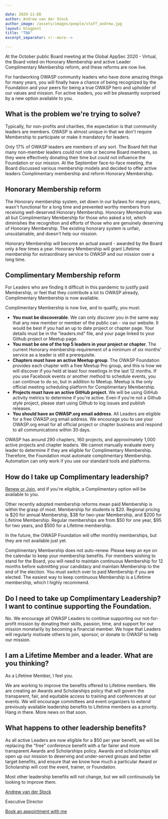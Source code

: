 ```yaml
---

date: 2020-11-DD
author: Andrew van der Stock
author_image: /assets/images/people/staff_andrew.jpg
layout: blogpost
title: "TBA"
excerpt_separator: <!--more-->

---
```



At the October public Board meeting at the Global AppSec 2020 - Virtual, the Board voted on Honorary Membership and active Leader Complimentary Membership reform, and these reforms are now live.

For hardworking OWASP community leaders who have done amazing things for many years, you will finally have a chance of being recognized by the Foundation and your peers for being a true OWASP hero and upholder of our values and mission. For active leaders, you will be pleasantly surprised by a new option available to you.

## What is the problem we're trying to solve?

Typically, for non-profits and charities, the expectation is that community leaders are members. OWASP is almost unique in that we don't require Membership to participate or make it mandatory for leaders.

Only 17% of OWASP leaders are members of any sort. The Board felt that many non-member leaders could not vote or become Board members, so they were effectively donating their time but could not influence the Foundation or our mission. At the September face-to-face meeting, the Board discussed various membership models and decided to offer active leaders Complimentary membership and reform Honorary Membership.

## Honorary Membership reform

The Honorary membership system, set down in our bylaws for many years, wasn't functional for a long time and prevented worthy members from receiving well-deserved Honorary Membership. Honorary Membership was all but Complimentary Membership for those who asked a lot, which diminishes the recognition and efforts of those who are genuinely deserving of Honorary Membership. The existing honorary system is unfair, unsustainable, and doesn't help our mission.

Honorary Membership will become an actual award - awarded by the Board only a few times a year. Honorary Membership will grant Lifetime membership for extraordinary service to OWASP and our mission over a long time.

## Complimentary Membership reform

For Leaders who are finding it difficult in this pandemic to justify paid Membership, or feel that they contribute a lot to OWASP already, Complimentary Membership is now available.

Complimentary Membership is now live, and to qualify, you must:

- **You must be discoverable**. We can only discover you in the same way that any new member or member of the public can - via our website. It would be best if you had an up to date project or chapter page. Your details must be in the "leaders.md" file, and your page linked to your Github project or Meetup page.
- **You must be one of the top 5 leaders in your project or chapter**. The current Honorary membership requirement of a minimum of six months' service as a leader is still a prerequisite.
- **Chapters must have an active Meetup group**. The OWASP Foundation provides each chapter with a free Meetup Pro group, and this is how we will discover if you held at least four meetings in the last 12 months. If you use Facebook events or another method to schedule events, you can continue to do so, but in addition to Meetup. Meetup is the only official meeting scheduling platform for Complimentary Membership.
- **Projects must have an active GitHub project**. We will be using GitHub activity metrics to determine if you're active. Even if you're not a Github style project, please start using Github to log issues and publish releases.
- **You should have an OWASP.org email address**. All Leaders are eligible for a free OWASP.org email address. We encourage you to use your OWASP.org email for all official project or chapter business and respond to all communications within 30 days.

OWASP has around 290 chapters, 160 projects, and approximately 1,000 active projects and chapter leaders. We cannot manually evaluate every leader to determine if they are eligible for Complimentary Membership. Therefore, the Foundation must automate complimentary Membership. Automation can only work if you use our standard tools and platforms.

## How do I take up Complimentary leadership?

[Renew or Join](https://owasp.org/membership/), and if you're eligible, a Complimentary option will be available to you.

Other recently adopted membership reforms mean paid Membership is within the grasp of most. Membership for students is \$20. Regional pricing is \$20 for annual Membership, \$38 for two-year Membership, and $200 for Lifetime Membership. Regular memberships are from \$50 for one year, \$95 for two years, and \$500 for a Lifetime membership. 

In the future, the OWASP Foundation will offer monthly memberships, but they are not available just yet.

Complimentary Membership does not auto-renew. Please keep an eye on the calendar to keep your membership benefits. For members wishing to stand for the Board, you will need to maintain continuous Membership for 12 months before submitting your candidacy and maintain Membership to the end of the election. You must switch over to paid Membership if you are elected. The easiest way to keep continuous Membership is a Lifetime membership, which I highly recommend.

## Do I need to take up Complimentary Leadership? I want to continue supporting the Foundation.

No. We encourage all OWASP Leaders to continue supporting our not-for-profit mission by donating their skills, passion, time, and support for our mission monetarily by becoming a financial member. We hope that Leaders will regularly motivate others to join, sponsor, or donate to OWASP to help our mission.

## I am a Lifetime Member and a leader. What are you thinking?

As a Lifetime Member, I feel you.

We are working to improve the benefits offered to Lifetime members. We are creating an Awards and Scholarships policy that will govern the transparent, fair, and equitable access to training and conferences at our events. We will encourage committees and event organizers to extend previously available leadership benefits to Lifetime members as a priority. Hang in there. More news on that soon.

## What happens to other leadership benefits?

As all active Leaders are now eligible for a \$50 per year benefit, we will be replacing the "free" conference benefit with a far fairer and more transparent Awards and Scholarships policy. Awards and scholarships will open up our mission to deserving and under-served groups and better target benefits, and ensure that we know how much a particular Award or Scholarship will cost the event, trainer, or Foundation.

Most other leadership benefits will not change, but we will continuously be looking to improve them.

[Andrew van der Stock](mailto:andrew.vanderstock@owasp.com)

Executive Director

[Book an appointment with me](https://calend.ly/owasped)
